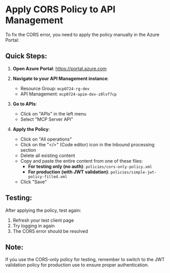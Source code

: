 # Apply CORS Policy to API Management

To fix the CORS error, you need to apply the policy manually in the Azure Portal:

## Quick Steps:

1. **Open Azure Portal**: https://portal.azure.com

2. **Navigate to your API Management instance**:
   - Resource Group: `mcp0724-rg-dev`
   - API Management: `mcp0724-apim-dev-z0lvf7cp`

3. **Go to APIs**:
   - Click on "APIs" in the left menu
   - Select "MCP Server API"

4. **Apply the Policy**:
   - Click on "All operations"
   - Click on the "</>" (Code editor) icon in the Inbound processing section
   - Delete all existing content
   - Copy and paste the entire content from one of these files:
     - **For testing only (no auth)**: `policies/cors-only-policy.xml`
     - **For production (with JWT validation)**: `policies/simple-jwt-policy-filled.xml`
   - Click "Save"

## Testing:

After applying the policy, test again:
1. Refresh your test client page
2. Try logging in again
3. The CORS error should be resolved

## Note:

If you use the CORS-only policy for testing, remember to switch to the JWT validation policy for production use to ensure proper authentication.
